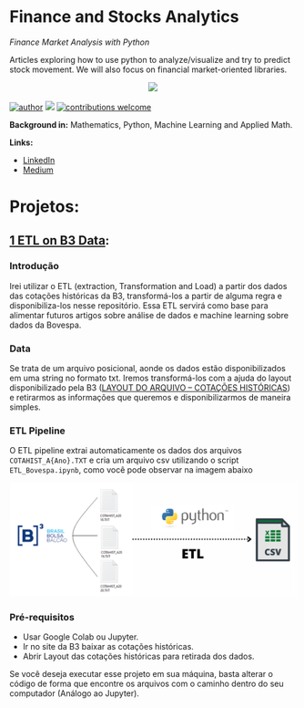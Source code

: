 # Finance and Stocks Analytics

*Finance Market Analysis with Python*

Articles exploring how to use python to analyze/visualize and try to predict stock movement. We will also focus on financial market-oriented libraries.


<p align="center">
  <img src= "https://image.freepik.com/free-vector/finance-financial-performance-concept-illustration_53876-40450.jpg" >
</p>

[![author](https://img.shields.io/badge/author-jplavorr-black.svg)](https://www.linkedin.com/in/joão-pedro-lavor-65162312b/) [![](https://img.shields.io/badge/python-3.7+-blue.svg)](https://www.python.org/downloads/release/python-365/)  [![contributions welcome](https://img.shields.io/badge/contributions-welcome-brightgreen.svg?style=flat)](https://github.com/jplavorr)

**Background in:** Mathematics, Python, Machine Learning and Applied Math.

**Links:**
* [LinkedIn](https://www.linkedin.com/in/joão-pedro-lavor-65162312b/)
* [Medium](https://jplavorr.medium.com/)


# Projetos:
## [1 ETL on B3 Data](https://bit.ly/2XiGHJB): 

### Introdução
Irei utilizar o ETL (extraction, Transformation and Load) a partir dos dados das cotações históricas da B3, transformá-los a partir de alguma regra e disponibiliza-los nesse repositório. Essa ETL servirá como base para alimentar futuros artigos sobre análise de dados e machine learning sobre dados da Bovespa.

### Data 

Se trata de um arquivo posicional, aonde os dados estão disponibilizados em uma string no formato txt. Iremos transformá-los com a ajuda do layout disponibilizado pela B3 ([LAYOUT DO ARQUIVO – COTAÇÕES HISTÓRICAS](http://www.b3.com.br/data/files/C8/F3/08/B4/297BE410F816C9E492D828A8/SeriesHistoricas_Layout.pdf)) e retirarmos as informações que queremos e disponibilizarmos de maneira simples.

### ETL Pipeline

O ETL pipeline extrai automaticamente os dados dos arquivos `COTAHIST_A{Ano}.TXT` e cria um arquivo csv utilizando o script `ETL_Bovespa.ipynb`, como você pode observar na imagem abaixo

![Pipeline ETL](Imagens/ETL_B3.png)

### Pré-requisitos

- Usar Google Colab ou Jupyter. 
- Ir no site da B3 baixar as cotações históricas.
- Abrir Layout das cotações históricas para retirada dos dados.

Se você deseja executar esse projeto em sua máquina, basta alterar o código de forma que encontre os arquivos com o caminho dentro do seu computador (Análogo ao Jupyter).





